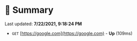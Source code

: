 # 📖 Summary
Last updated: **7/22/2021, 9:18:24 PM**

- `GET` [https://google.com](https://google.com) - **Up** (109ms)
